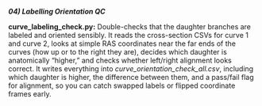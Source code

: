 ***04) Labelling Orientation QC***

**curve_labeling_check.py:**
Double-checks that the daughter branches are labeled and oriented sensibly. It reads the cross-section CSVs for curve 1 and curve 2, looks at simple RAS coordinates near the far ends of the curves (how up or to the right they are), decides which daughter is anatomically “higher,” and checks whether left/right alignment looks correct. It writes everything into _curve_orientation_check_all.csv_, including which daughter is higher, the difference between them, and a pass/fail flag for alignment, so you can catch swapped labels or flipped coordinate frames early.
